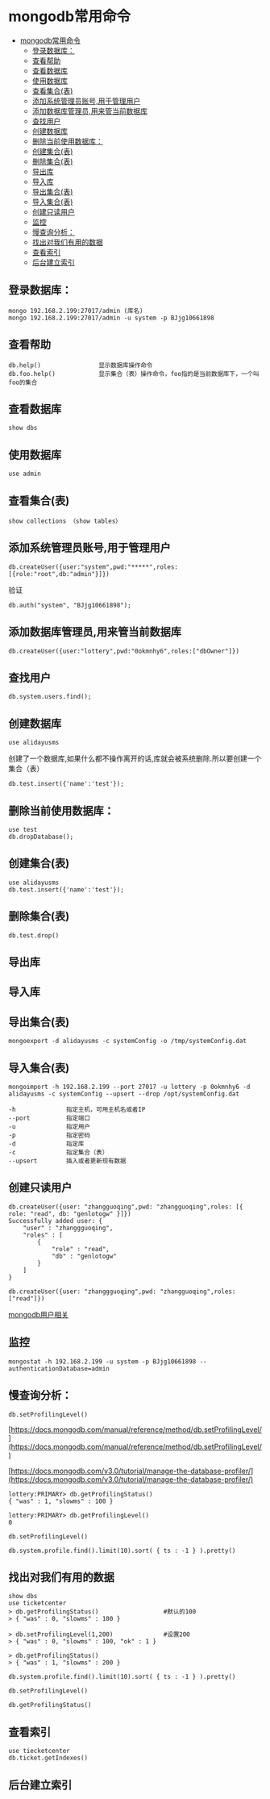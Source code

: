 # mongodb常用命令

<!-- TOC -->

- [mongodb常用命令](#mongodb常用命令)
    - [登录数据库：](#登录数据库)
    - [查看帮助](#查看帮助)
    - [查看数据库](#查看数据库)
    - [使用数据库](#使用数据库)
    - [查看集合(表)](#查看集合表)
    - [添加系统管理员账号,用于管理用户](#添加系统管理员账号用于管理用户)
    - [添加数据库管理员,用来管当前数据库](#添加数据库管理员用来管当前数据库)
    - [查找用户](#查找用户)
    - [创建数据库](#创建数据库)
    - [删除当前使用数据库：](#删除当前使用数据库)
    - [创建集合(表)](#创建集合表)
    - [删除集合(表)](#删除集合表)
    - [导出库](#导出库)
    - [导入库](#导入库)
    - [导出集合(表)](#导出集合表)
    - [导入集合(表)](#导入集合表)
    - [创建只读用户](#创建只读用户)
    - [监控](#监控)
    - [慢查询分析：](#慢查询分析)
    - [找出对我们有用的数据](#找出对我们有用的数据)
    - [查看索引](#查看索引)
    - [后台建立索引](#后台建立索引)

<!-- /TOC -->

## 登录数据库：

```shell
mongo 192.168.2.199:27017/admin (库名)
mongo 192.168.2.199:27017/admin -u system -p BJjg10661898
```

## 查看帮助

```shell
db.help()                显示数据库操作命令
db.foo.help()            显示集合（表）操作命令，foo指的是当前数据库下，一个叫foo的集合
```

## 查看数据库

```shell
show dbs
```

## 使用数据库

```shell
use admin
```

## 查看集合(表)

```shell
show collections （show tables）
```

## 添加系统管理员账号,用于管理用户

```shell
db.createUser({user:"system",pwd:"*****",roles:[{role:"root",db:"admin"}]})
```

验证

```shell
db.auth("system", "BJjg10661898");
```

## 添加数据库管理员,用来管当前数据库

```shell
db.createUser({user:"lottery",pwd:"0okmnhy6",roles:["dbOwner"]})
```

## 查找用户

```shell
db.system.users.find();
```

## 创建数据库

```shell
use alidayusms
```

创建了一个数据库,如果什么都不操作离开的话,库就会被系统删除.所以要创建一个集合（表）

```shell
db.test.insert({'name':'test'});
```

## 删除当前使用数据库：

```shell
use test
db.dropDatabase();
```

## 创建集合(表)

```shell
use alidayusms
db.test.insert({'name':'test'});
```

## 删除集合(表)

```shell
db.test.drop()
```

## 导出库

## 导入库

## 导出集合(表)

```shell
mongoexport -d alidayusms -c systemConfig -o /tmp/systemConfig.dat
```

## 导入集合(表)

```shell
mongoimport -h 192.168.2.199 --port 27017 -u lottery -p 0okmnhy6 -d alidayusms -c systemConfig --upsert --drop /opt/systemConfig.dat

-h              指定主机，可用主机名或者IP
--port          指定端口
-u              指定用户
-p              指定密码
-d              指定库
-c              指定集合（表）
--upsert        插入或者更新现有数据
```

## 创建只读用户

```shell
db.createUser({user: "zhangguoqing",pwd: "zhangguoqing",roles: [{ role: "read", db: "genlotogw" }]})
Successfully added user: {
    "user" : "zhanggguoqing",
    "roles" : [
        {
            "role" : "read",
            "db" : "genlotogw"
        }
    ]
}

db.createUser({user: "zhanggguoqing",pwd: "zhangguoqing",roles: ["read"]})
```

[mongodb用户相关](http://www.cnblogs.com/zhoujinyi/p/4610050.html)

## 监控

```shell
mongostat -h 192.168.2.199 -u system -p BJjg10661898 --authenticationDatabase=admin
```

## 慢查询分析：

```sxhell
db.setProfilingLevel()
```

[https://docs.mongodb.com/manual/reference/method/db.setProfilingLevel/](https://docs.mongodb.com/manual/reference/method/db.setProfilingLevel/)

[https://docs.mongodb.com/v3.0/tutorial/manage-the-database-profiler/](https://docs.mongodb.com/v3.0/tutorial/manage-the-database-profiler/)

```shell
lottery:PRIMARY> db.getProfilingStatus()
{ "was" : 1, "slowms" : 100 }

lottery:PRIMARY> db.getProfilingLevel()
0

db.setProfilingLevel()

db.system.profile.find().limit(10).sort( { ts : -1 } ).pretty()
```

## 找出对我们有用的数据

```shell
show dbs
use ticketcenter
> db.getProfilingStatus()                  #默认的100
> { "was" : 0, "slowms" : 100 }

> db.setProfilingLevel(1,200)              #设置200
> { "was" : 0, "slowms" : 100, "ok" : 1 }

> db.getProfilingStatus()
> { "was" : 1, "slowms" : 200 }

db.system.profile.find().limit(10).sort( { ts : -1 } ).pretty()

db.setProfilingLevel()

db.getProfilingStatus()
```

## 查看索引

```shell
use tiecketcenter
db.ticket.getIndexes()
```

## 后台建立索引
